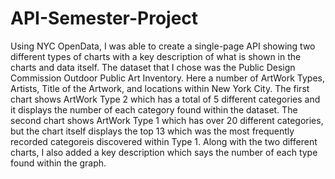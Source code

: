 # API-Semester-Project
Using NYC OpenData, I was able to create a single-page API showing two different types of charts with a key description of what is shown in the charts and data itself. 
The dataset that I chose was the Public Design Commission Outdoor Public Art Inventory. Here a number of ArtWork Types, Artists, Title of the Artwork, and locations within New York City. 
The first chart shows ArtWork Type 2 which has a total of 5 different categories and it displays the number of each category found within the dataset. 
The second chart shows ArtWork Type 1 which has over 20 different categories, but the chart itself displays the top 13 which was the most frequently recorded categoreis discovered within Type 1. 
Along with the two different charts, I also added a key description which says the number of each type found within the graph. 
